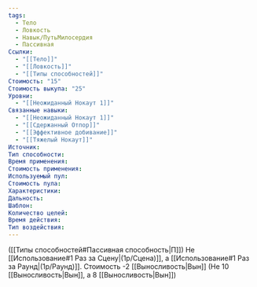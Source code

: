 ```yaml
---
tags:
  - Тело
  - Ловкость
  - Навык/ПутьМилосердия
  - Пассивная
Ссылки:
  - "[[Тело]]"
  - "[[Ловкость]]"
  - "[[Типы способностей]]"
Стоимость: "15"
Стоимость выкупа: "25"
Уровни:
  - "[[Неожиданный Нокаут 1]]"
Связанные навыки:
  - "[[Неожиданный Нокаут 1]]"
  - "[[Сдержанный Отпор]]"
  - "[[Эффективное добивание]]"
  - "[[Тяжелый Нокаут]]"
Источник:
Тип способности:
Время применения:
Стоимость применения:
Используемый пул:
Стоимость пула:
Характеристики:
Дальность:
Шаблон:
Количество целей:
Время действия:
Тип воздействия:
---
```

([[Типы способностей#Пассивная способность|П]]) Не [[Использование#1 Раз за Сцену|(1р/Сцена)]], а [[Использование#1 Раз за Раунд|(1р/Раунд)]].
Стоимость -2 [[Выносливость|Вын]] (Не 10 [[Выносливость|Вын]], а 8 [[Выносливость|Вын]])